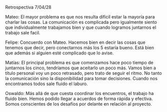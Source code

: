 Retrospectiva 7/04/28


Mateo: El mayor problema es que nos resulta dificil estar la mayoría para charlar las cosas. La comunicación es complicada pero igualmente siento que individualmente trabajamos bien y que cuando logramos juntarnos el trabajo sale facil. 

Felipe: Concuerdo con Mateo. Hacemos bien en decir las cosas que tenemos que decir, pero conectarnos más los 5 estaría bueno. Está bien que además si alguien esté complicado que lo avise. 

Matías: El principal problema es que comenzamos hace poco tiempo de juntarnos los cinco, tendríamos que aceitarlo un poco más. Vamos bien a título personal voy un poco retrasado, pero trato de seguir el ritmo. No tanto la comunicación sino la disponibilidad para tomar decisiones. Cuando nos encontramos todos sale fluido el laburo. 

Oswaldo: Más allá de que cuesta coordinar los encuentros, el trabajo ha fluido bien. Hemos podido llegar a acuerdos de forma rápida y efectiva. Somos conscientes de los desafíos por delante en relación al proyecto.